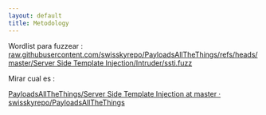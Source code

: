 ```yaml
---
layout: default
title: Metodology
---
```


Wordlist para fuzzear :
[raw.githubusercontent.com/swisskyrepo/PayloadsAllTheThings/refs/heads/master/Server Side Template Injection/Intruder/ssti.fuzz](https://raw.githubusercontent.com/swisskyrepo/PayloadsAllTheThings/refs/heads/master/Server%20Side%20Template%20Injection/Intruder/ssti.fuzz)

Mirar cual es :

[PayloadsAllTheThings/Server Side Template Injection at master · swisskyrepo/PayloadsAllTheThings](https://github.com/swisskyrepo/PayloadsAllTheThings/tree/master/Server%20Side%20Template%20Injection)



